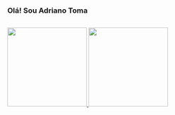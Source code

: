 ### Olá! Sou Adriano Toma

##
<div>
  <a href="https://github.com/Tsuyoushi">
  <img height="180em" src="https://github-readme-stats.vercel.app/api?username=Tsuyoushi&show_icons=true&theme=cobalt&include_all_commits=true&count_private=true"/>
  <img height="180em" src="https://github-readme-stats.vercel.app/api/top-langs/?username=Tsuyoushi&layout=compact&langs_count=7&theme=cobalt"/>
</div>
